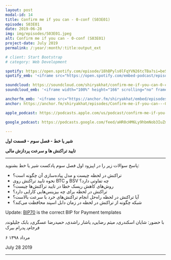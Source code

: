 ```yaml
---
layout: post
modal-id: 14
title: Confirm me if you can - 0-conf (S03E01)
episode: S03E01
date: 2019-06-28
img: img/episodes/S03E01.jpeg
alt: Confirm me if you can - 0-conf (S03E01)
project-date: July 2019
permalink: /:year/:month/:title:output_ext

# client: Start Bootstrap
# category: Web Development

spotify: https://open.spotify.com/episode/18hBPyls0lFqYVN26tcTBa?si=beSFlJ-fTP6JbO-4Mp3kwA
spotify_emb: '<iframe src="https://open.spotify.com/embed-podcast/episode/18hBPyls0lFqYVN26tcTBa" width="100%" height="232" frameborder="0" allowtransparency="true" allow="encrypted-media"></iframe>'

soundcloud: https://soundcloud.com/shiryakhat/confirm-me-if-you-can-0-conf-episode-2001
soundcloud_emb: '<iframe width="100%" height="166" scrolling="no" frameborder="no" allow="autoplay" src="https://w.soundcloud.com/player/?url=https%3A//api.soundcloud.com/tracks/659156069&color=%23ff5500&auto_play=false&hide_related=true&show_comments=true&show_user=true&show_reposts=false&show_teaser=true"></iframe><div style="font-size: 10px; color: #cccccc;line-break: anywhere;word-break: normal;overflow: hidden;white-space: nowrap;text-overflow: ellipsis; font-family: Interstate,Lucida Grande,Lucida Sans Unicode,Lucida Sans,Garuda,Verdana,Tahoma,sans-serif;font-weight: 100;"><a href="https://soundcloud.com/shiryakhat" title="Shir | Khat" target="_blank" style="color: #cccccc; text-decoration: none;">Shir | Khat</a> · <a href="https://soundcloud.com/shiryakhat/confirm-me-if-you-can-0-conf-episode-2001" title="Confirm me if you can - 0-conf (S03E01)" target="_blank" style="color: #cccccc; text-decoration: none;">Confirm me if you can - 0-conf (S03E01)</a></div>'

anchorfm_emb: '<iframe src="https://anchor.fm/shiryakhat/embed/episodes/Confirm-me-if-you-can---0-conf-S03E01-e9idhc" width="100%" frameborder="0" scrolling="no"></iframe>'
anchor: https://anchor.fm/shiryakhat/episodes/Confirm-me-if-you-can---0-conf-S03E01-e9idhc

apple_podcast: https://podcasts.apple.com/us/podcast/confirm-me-if-you-can-0-conf-s03e01/id1221206951?i=1000445821818

google_podcast: https://podcasts.google.com/feed/aHR0cHM6Ly9hbmNob3IuZm0vcy8xMWFhODUzYy9wb2RjYXN0L3Jzcw/episode/dGFnOnNvdW5kY2xvdWQsMjAxMDp0cmFja3MvNjU5MTU2MDY5?ved=0CBEQzsICahcKEwiw46XZ-NXpAhUAAAAAHQAAAAAQAQ

---
```


**شیر یا خط -  فصل سوم - قسمت اول**

**تایید تراکنش ها و سرعت پردازش مالی**

------------------------------------------------------------------------------------

پاسخ سوالات زیر را در اپیزود اول فصل سوم پادکست شیر یا خط بشنوید:
* تراکنش در لحظه چیست و مدل پیاده‌سازی آن چگونه است؟
* نحوه تایید تراکنش روی BTC و BSV چه تفاوتی دارد؟
* روش‌های کاهش ریسک خطا در تایید تراکنش‌ها چیست؟
* تراکنش در لحظه برای چه بیزینس‌هایی کارایی دارد؟
* آیا تراکنش در لحظه راه‌حل انجام تراکنش‌های خرد با سرعت بالاست؟
* شبکه چگونه از تراکنش در لحظه در زمان دابل اسپند محافظت می‌کند؟

Update: [BIP70](https://github.com/bitcoin/bips/blob/m…/bip-0070.mediawiki) is the correct BIP for Payment templates

با حضور: شایان اسکندری٫ میثم رضایی٫ یاشار راشدی٫ حمیدرضا عسگری٫ بابک جلیلوند٫ فرجام٫ پدرام بیرک

۶ مرداد ۱۳۹۸

July 28  2019

-----------------------------------------------------------------------
